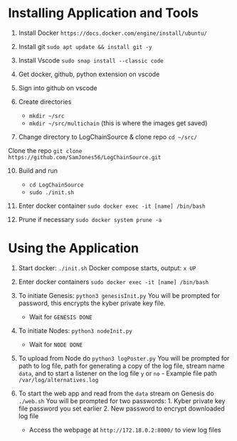 # Installing Application and Tools

1. Install Docker `https://docs.docker.com/engine/install/ubuntu/`

2. Install git `sudo apt update && install git -y`

4. Install Vscode `sudo snap install --classic code`

5. Get docker, github, python extension on vscode
6. Sign into github on vscode

7. Create directories
    - `mkdir ~/src`
    - `mkdir ~/src/multichain` (this is where the images get saved)

9. Change directory to LogChainSource & clone repo `cd ~/src/`
  
  Clone the repo `git clone https://github.com/SamJones56/LogChainSource.git`

10. Build and run
    - `cd LogChainSource`
    - `sudo ./init.sh`

11. Enter docker container `sudo docker exec -it [name] /bin/bash`

12. Prune if necessary `sudo docker system prune -a`

# Using the Application
1. Start docker: `./init.sh`
    Docker compose starts, output: `x UP`
 
2. Enter docker containers `sudo docker exec -it [name] /bin/bash`
 
3. To initiate Genesis: `python3 genesisInit.py`
    You will be prompted for password, this encrypts the kyber private key file.
      - Wait for `GENESIS DONE`
 
4. To initiate Nodes: `python3 nodeInit.py`
    - Wait for `NODE DONE`
 
5.  To upload from Node do `python3 logPoster.py`
     You will be prompted for path to log file, path for generating a copy of the log file, stream name `data`, and to start a listener on the log file `y` or `no`
        - Example file path `/var/log/alternatives.log`
 
6.  To start the web app and read from the `data` stream on Genesis do `./web.sh`
      You will be prompted for two passwords: 
        1. Kyber private key file password you set earlier
        2. New password to encrypt downloaded log file
      - Access the webpage at `http://172.18.0.2:8000/` to view log files